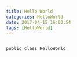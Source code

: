 ```yaml
---
title: Hello World
categories: HelloWorld
date: 2017-04-15 16:03:54
tags: [HelloWorld]
---
```

```

public class HelloWorld

```
